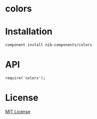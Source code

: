 # colors

# Installation

    component install nib-components/colors

# API

    require('colors');

# License

[MIT License](http://en.wikipedia.org/wiki/MIT_License)